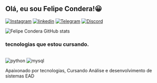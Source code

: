 
## Olá, eu sou Felipe Condera!😀

[![Instagram](https://img.shields.io/badge/Instagram-E4405F?style=for-the-badge&logo=instagram&logoColor=white)](https://instagram.com/fcondera)
[![linkedin](https://img.shields.io/badge/LinkedIn-0077B5?style=for-the-badge&logo=linkedin&logoColor=white)](https://www.linkedin.com/in/felipe-condera-341822266)
[![Telegram](https://img.shields.io/badge/Telegram-2CA5E0?style=for-the-badge&logo=telegram&logoColor=white)](https://instagram.com/fcondera)
[![Discord](https://img.shields.io/badge/Discord-7289DA?style=for-the-badge&logo=discord&logoColor=white)](https://discord.gg/nK55FjXu)


![Felipe Condera GitHub stats](https://github-readme-stats.vercel.app/api?username=Fcondera&show_icons=true&theme=dracula)

### tecnologias que estou cursando.

<div style="display: inline_block"><br/>
  <img aling="center" alt="python" src="https://img.shields.io/badge/Python-14354C?style=for-the-badge&logo=python&logoColor=white"/>
  <img aling="center" alt="mysql" src="https://img.shields.io/badge/MySQL-005C84?style=for-the-badge&logo=mysql&logoColor=white"/>
</div>

Apaixonado por tecnologias, Cursando Análise e desenvolvimento de sistemas EAD
